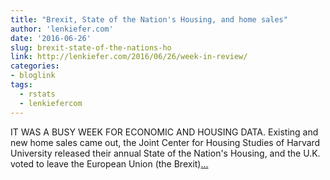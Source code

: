 ```yaml
---
title: "Brexit, State of the Nation's Housing, and home sales"
author: 'lenkiefer.com'
date: '2016-06-26'
slug: brexit-state-of-the-nations-ho
link: http://lenkiefer.com/2016/06/26/week-in-review/
categories:
- bloglink
tags:
  - rstats
  - lenkiefercom
---
```


IT WAS A BUSY WEEK FOR ECONOMIC AND HOUSING DATA. Existing and new home sales came out, the Joint Center for Housing Studies of Harvard University released their annual State of the Nation's Housing, and the U.K. voted to leave the European Union (the Brexit)[... <i class="fas fa-external-link-alt"></i>](http://lenkiefer.com/2016/06/26/week-in-review/)

